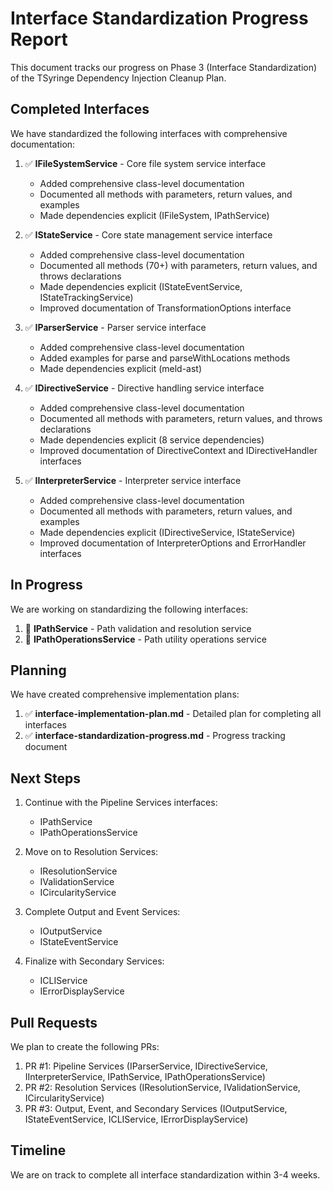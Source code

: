 # Interface Standardization Progress Report

This document tracks our progress on Phase 3 (Interface Standardization) of the TSyringe Dependency Injection Cleanup Plan.

## Completed Interfaces

We have standardized the following interfaces with comprehensive documentation:

1. ✅ **IFileSystemService** - Core file system service interface  
   - Added comprehensive class-level documentation
   - Documented all methods with parameters, return values, and examples
   - Made dependencies explicit (IFileSystem, IPathService)

2. ✅ **IStateService** - Core state management service interface
   - Added comprehensive class-level documentation
   - Documented all methods (70+) with parameters, return values, and throws declarations
   - Made dependencies explicit (IStateEventService, IStateTrackingService)
   - Improved documentation of TransformationOptions interface

3. ✅ **IParserService** - Parser service interface
   - Added comprehensive class-level documentation
   - Added examples for parse and parseWithLocations methods
   - Made dependencies explicit (meld-ast)

4. ✅ **IDirectiveService** - Directive handling service interface
   - Added comprehensive class-level documentation
   - Documented all methods with parameters, return values, and throws declarations
   - Made dependencies explicit (8 service dependencies)
   - Improved documentation of DirectiveContext and IDirectiveHandler interfaces

5. ✅ **IInterpreterService** - Interpreter service interface
   - Added comprehensive class-level documentation
   - Documented all methods with parameters, return values, and examples
   - Made dependencies explicit (IDirectiveService, IStateService)
   - Improved documentation of InterpreterOptions and ErrorHandler interfaces

## In Progress

We are working on standardizing the following interfaces:

1. 🔄 **IPathService** - Path validation and resolution service
2. 🔄 **IPathOperationsService** - Path utility operations service

## Planning

We have created comprehensive implementation plans:

1. ✅ **interface-implementation-plan.md** - Detailed plan for completing all interfaces
2. ✅ **interface-standardization-progress.md** - Progress tracking document

## Next Steps

1. Continue with the Pipeline Services interfaces:
   - IPathService
   - IPathOperationsService

2. Move on to Resolution Services:
   - IResolutionService
   - IValidationService
   - ICircularityService

3. Complete Output and Event Services:
   - IOutputService
   - IStateEventService

4. Finalize with Secondary Services:
   - ICLIService
   - IErrorDisplayService

## Pull Requests

We plan to create the following PRs:

1. PR #1: Pipeline Services (IParserService, IDirectiveService, IInterpreterService, IPathService, IPathOperationsService)
2. PR #2: Resolution Services (IResolutionService, IValidationService, ICircularityService)
3. PR #3: Output, Event, and Secondary Services (IOutputService, IStateEventService, ICLIService, IErrorDisplayService)

## Timeline

We are on track to complete all interface standardization within 3-4 weeks. 